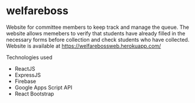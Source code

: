 # welfareboss

Website for committee members to keep track and manage the queue. The website allows memebers to verify that students have already filled in the necessary forms before collection and check students who have collected. <br/>
Website is available at https://welfarebossweb.herokuapp.com/ <br/>

Technologies used
* ReactJS
* ExpressJS
* Firebase
* Google Apps Script API
* React Bootstrap

